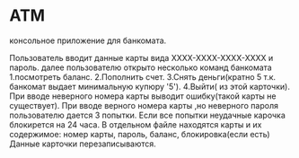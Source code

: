 # ATM
консольное приложение для банкомата.

Пользователь вводит данные карты вида ХХХХ-ХХХХ-ХХХХ-ХХХХ и пароль.
далее пользователю открыто несколько команд банкомата 1.посмотреть баланс. 2.Пополнить счет. 3.Снять деньги(кратно 5 т.к. банкомат выдает минимальную купюру '5'). 4.Выйти( из этой карточки).
При вводе неверного номера карты выводит ошибку(такой карты не существует).
При вводе верного номера карты ,но неверного пароля пользователю дается 3 попытки. 
Если все попытки неудачные карочка блокирется на 24 часа.
В отдельном файле находятся карты и их содержимое: номер карты, пароль, баланс, блокировка(если есть)
Данные карточки перезаписываются.

